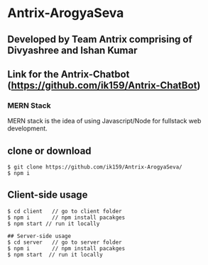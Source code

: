 # Antrix-ArogyaSeva
## Developed by Team Antrix comprising of Divyashree and Ishan Kumar

## Link for the Antrix-Chatbot (https://github.com/ik159/Antrix-ChatBot)

### MERN Stack

MERN stack is the idea of using Javascript/Node for fullstack web development.

## clone or download
```terminal
$ git clone https://github.com/ik159/Antrix-ArogyaSeva/
$ npm i
```
## Client-side usage
```terminal
$ cd client   // go to client folder
$ npm i       // npm install pacakges
$ npm start // run it locally

## Server-side usage
$ cd server   // go to server folder
$ npm i       // npm install pacakges
$ npm start  // run it locally
